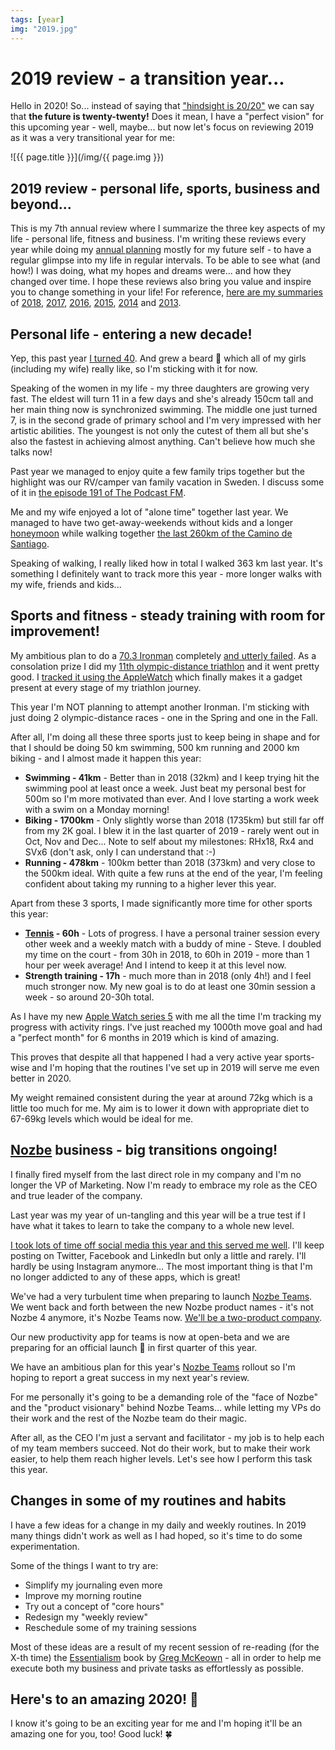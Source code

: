 ```yaml
---
tags: [year]
img: "2019.jpg"
---
```


# 2019 review - a transition year...

Hello in 2020! So... instead of saying that ["hindsight is 20/20"](https://www.phrasemix.com/phrases/hindsight-is-20-20) we can say that **the future is twenty-twenty!** Does it mean, I have a "perfect vision" for this upcoming year - well, maybe... but now let's focus on reviewing 2019 as it was a very transitional year for me:

<!--More-->

![{{ page.title }}](/img/{{ page.img }})



## 2019 review - personal life, sports, business and beyond...

This is my 7th annual review where I summarize the three key aspects of my life - personal life, fitness and business. I'm writing these reviews every year while doing my [annual planning](/annual) mostly for my future self - to have a regular glimpse into my life in regular intervals. To be able to see what (and how!) I was doing, what my hopes and dreams were... and how they changed over time. I hope these reviews also bring you value and inspire you to change something in your life! For reference, [here are my summaries](/yearly) of [2018](/2018/), [2017](/2017), [2016](/2016), [2015](/2015), [2014](/2014) and [2013](/summary2013).

## Personal life - entering a new decade!

Yep, this past year [I turned 40](/forty). And grew a beard 🧔 which all of my girls (including my wife) really like, so I'm sticking with it for now.

Speaking of the women in my life - my three daughters are growing very fast. The eldest will turn 11 in a few days and she's already 150cm tall and her main thing now is synchronized swimming. The middle one just turned 7, is in the second grade of primary school and I'm very impressed with her artistic abilities. The youngest is not only the cutest of them all but she's also the fastest in achieving almost anything. Can't believe how much she talks now!

Past year we managed to enjoy quite a few family trips together but the highlight was our RV/camper van family vacation in Sweden. I discuss some of it in [the episode 191 of The Podcast FM](/podcast-191).

Me and my wife enjoyed a lot of "alone time" together last year. We managed to have two get-away-weekends without kids and a longer [honeymoon](/honeymoon) while walking together [the last 260km of the Camino de Santiago](/podcast-187).

Speaking of walking, I really liked how in total I walked 363 km last year. It's something I definitely want to track more this year - more longer walks with my wife, friends and kids...

## Sports and fitness - steady training with room for improvement!

My ambitious plan to do a [70.3 Ironman](/ironman) completely [and utterly failed](/noiron). As a consolation prize I did my [11th olympic-distance triathlon](/tri11) and it went pretty good. I [tracked it using the AppleWatch](/triwatch) which finally makes it a gadget present at every stage of my triathlon journey.

This year I'm NOT planning to attempt another Ironman. I'm sticking with just doing 2 olympic-distance races - one in the Spring and one in the Fall. 

After all, I'm doing all these three sports just to keep being in shape and for that I should be doing 50 km swimming, 500 km running and 2000 km biking - and I almost made it happen this year:

* **Swimming - 41km** - Better than in 2018 (32km) and I keep trying hit the swimming pool at least once a week. Just beat my personal best for 500m so I'm more motivated than ever. And I love starting a work week with a swim on a Monday morning!
* **Biking - 1700km** - Only slightly worse than 2018 (1735km) but still far off from my 2K goal. I blew it in the last quarter of 2019 - rarely went out in Oct, Nov and Dec... Note to self about my milestones: RHx18, Rx4 and SVx6 (don't ask, only I can understand that :-)
* **Running - 478km** - 100km better than 2018 (373km) and very close to the 500km ideal. With quite a few runs at the end of the year, I'm feeling confident about taking my running to a higher lever this year.

Apart from these 3 sports, I made significantly more time for  other sports this year:

* **[Tennis](/tennis) - 60h** - Lots of progress. I have a personal trainer session every other week and a weekly match with a buddy of mine - Steve. I doubled my time on the court - from 30h in 2018, to 60h in 2019 - more than 1 hour per week average! And I intend to keep it at this level now.
* **Strength training - 17h** - much more than in 2018 (only 4h!) and I feel much stronger now. My new goal is to do at least one 30min session a week - so around 20-30h total.

As I have my new [Apple Watch series 5](/watch5) with me all the time I'm tracking my progress with activity rings. I've just reached my 1000th move goal and had a "perfect month" for 6 months in 2019 which is kind of amazing.

This proves that despite all that happened I had a very active year sports-wise and I'm hoping that the routines I've set up in 2019 will serve me even better in 2020.

My weight remained consistent during the year at around 72kg which is a little too much for me. My aim is to lower it down with appropriate diet to 67-69kg levels which would be ideal for me.

## [Nozbe][n] business - big transitions ongoing!

I finally fired myself from the last direct role in my company and I'm no longer the VP of Marketing. Now I'm ready to embrace my role as the CEO and true leader of the company.

Last year was my year of un-tangling and this year will be a true test if I have what it takes to learn to take the company to a whole new level.

[I took lots of time off social media this year and this served me well](/sms/). I'll keep posting on Twitter, Facebook and LinkedIn but only a little and rarely. I'll hardly be using Instagram anymore... The most important thing is that I'm no longer addicted to any of these apps, which is great!

We've had a very turbulent time when preparing to launch [Nozbe Teams](https://nozbe.com/teams). We went back and forth between the new Nozbe product names - it's not Nozbe 4 anymore, it's Nozbe Teams now. [We'll be a two-product company](/podcast-193).

Our new productivity app for teams is now at open-beta and we are preparing for an official launch 🚀 in first quarter of this year.

We have an ambitious plan for this year's [Nozbe Teams](https://nozbe.com/teams) rollout so I'm hoping to report a great success in my next year's review.

For me personally it's going to be a demanding role of the "face of Nozbe" and the "product visionary" behind Nozbe Teams... while letting my VPs do their work and the rest of the Nozbe team do their magic.

After all, as the CEO I'm just a servant and facilitator - my job is to help each of my team members succeed. Not do their work, but to make their work easier, to help them reach higher levels. Let's see how I perform this task this year.

## Changes in some of my routines and habits

I have a few ideas for a change in my daily and weekly routines. In 2019 many things didn't work as well as I had hoped, so it's time to do some experimentation.

Some of the things I want to try are:

- Simplify my journaling even more
- Improve my morning routine
- Try out a concept of "core hours"
- Redesign my "weekly review"
- Reschedule some of my training sessions

Most of these ideas are a result of my recent session of re-reading (for the X-th time) the [Essentialism](/essentialism) book by [Greg McKeown](/greg-mckeown) - all in order to help me execute both my business and private tasks as effortlessly as possible.

## Here's to an amazing 2020! 🥂

I know it's going to be an exciting year for me and I'm hoping it'll be an amazing one for you, too! Good luck! 🍀 

[n]: https://michael.gratis/nozbe
[p]: /podcast